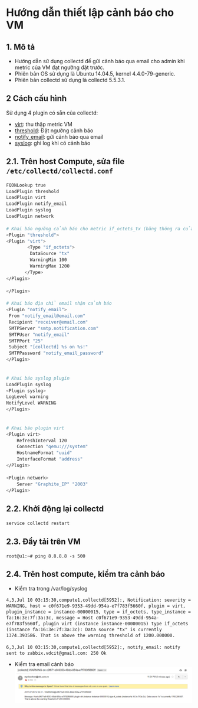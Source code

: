# Hướng dẫn thiết lập cảnh báo cho VM

## 1. Mô tả

- Hướng dẫn sử dụng collectd để gửi cảnh báo qua email cho admin khi metric của VM đạt ngưỡng đặt trước.
- Phiên bản OS sử dụng là Ubuntu 14.04.5, kernel 4.4.0-79-generic.
- Phiên bản collectd sử dụng là collectd 5.5.3.1.

## 2 Cách cấu hình
Sử dụng 4 plugin có sẵn của collectd:
 - [virt](plugins/virt_plugin.md): thu thập metric VM
 - [threshold](plugins/threshold_plugin.md): Đặt ngưỡng cảnh báo
 - [notify_email](plugins/notify_email_plugin.md): gửi cảnh báo qua email
 - [syslog](plugins/syslog_plugin.md): ghi log khi có cảnh báo

## 2.1. Trên host Compute, sửa file `/etc/collectd/collectd.conf`

```sh
FQDNLookup true
LoadPlugin threshold
LoadPlugin virt
LoadPlugin notify_email
LoadPlugin syslog
LoadPlugin network

# Khai báo ngưỡng cảnh báo cho metric if_octets_tx (băng thông ra của interface) của VM, đơn vị là bits
<Plugin "threshold">
<Plugin "virt">
        <Type "if_octets">
         DataSource "tx"
         WarningMin 100
         WarningMax 1200
       </Type>
</Plugin>

</Plugin>

# Khai báo địa chỉ email nhận cảnh báo
<Plugin "notify_email">
 From "notify_email@email.com"
 Recipient "receiver@email.com"
 SMTPServer "smtp.notification.com"
 SMTPUser "notify_email"
 SMTPPort "25"
 Subject "[collectd] %s on %s!"
 SMTPPassword "notify_email_password"
</Plugin>


# Khai báo syslog plugin
LoadPlugin syslog
<Plugin syslog>
LogLevel warning
NotifyLevel WARNING
</Plugin>


# Khai báo plugin virt
<Plugin virt>
    RefreshInterval 120
    Connection "qemu:///system"
    HostnameFormat "uuid"
    InterfaceFormat "address"
</Plugin>

<Plugin network>
    Server "Graphite_IP" "2003"
</Plugin>

```

## 2.2. Khởi động lại collectd
`service collectd restart`

## 2.3. Đẩy tải trên VM 
`root@u1:~# ping 8.8.8.8 -s 500`

## 2.4. Trên host compute, kiểm tra cảnh báo
- Kiểm tra trong /var/log/syslog
```
4,3,Jul 10 03:15:30,compute1,collectd[5952]:, Notification: severity = WARNING, host = c0f671e9-9353-49dd-954a-e7f783f5660f, plugin = virt, plugin_instance = instance-00000015, type = if_octets, type_instance = fa:16:3e:7f:3a:3c, message = Host c0f671e9-9353-49dd-954a-e7f783f5660f, plugin virt (instance instance-00000015) type if_octets (instance fa:16:3e:7f:3a:3c): Data source "tx" is currently 1374.393586. That is above the warning threshold of 1200.000000.

6,3,Jul 10 03:15:30,compute1,collectd[5952]:, notify_email: notify sent to zabbix.vdcit@gmail.com: 250 Ok
```

- Kiểm tra email cảnh báo
![notify_email](../images/notify_email/notify_email_1.png)

